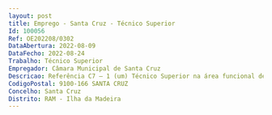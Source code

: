 ```yaml
--- 
layout: post
title: Emprego - Santa Cruz - Técnico Superior
Id: 100056
Ref: OE202208/0302
DataAbertura: 2022-08-09
DataFecho: 2022-08-24
Trabalho: Técnico Superior
Empregador: Câmara Municipal de Santa Cruz
Descricao: Referência C7 – 1 (um) Técnico Superior na área funcional de Turismo, para a subunidade de Cultura e Promoção Turística, para as seguintes funções específicas  assegurar a implementação das políticas municipais para a promoção turística, criando as condições técnicas operacionais para que tal aconteça  recolher, tratar e difundir toda a informação turística necessária ao serviço em que está integrado  elaboração de estudos e relatórios no âmbito do planeamento intermunicipal relacionados com a sua área de intervenção  monitorizar a atividade turística junto dos agentes económicos locais e população residente  elaborar relatórios técnicos especializados envolvendo os principais indicadores da atividade turística do território municipal, os impactos da atividade turística nos agentes económicos locais e população residente  elaborar projetos e planos de comunicação e promoção do destino turístico  criar, coordenar e gerir conteúdos de planos e plataformas de comunicação e redes sociais  propor e elaborar candidaturas a programas e instrumentos financeiros da área de atividade  conceber, planear e executar estudos técnico de perfil do turista, assim como outros estudos de análise da oferta e procura turística do destino na área do município e no seu contexto regional, nacional e internacional (exemplo  perceções do destino, motivações do turista, etc.)  elaborar cadernos de encargos, memórias descritivas e especificações para concursos públicos ou adjudicações na área do turismo.
CodigoPostal: 9100-166 SANTA CRUZ
Concelho: Santa Cruz
Distrito: RAM - Ilha da Madeira
--- 
```

